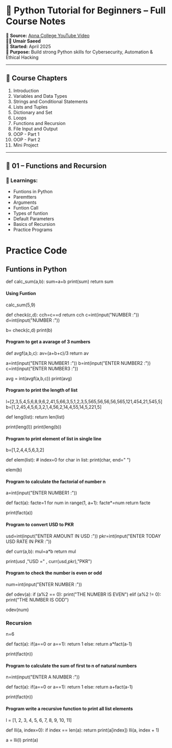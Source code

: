 # 🐍 Python Tutorial for Beginners – Full Course Notes

🎥 **Source:** [Apna College YouTube Video](https://www.youtube.com/watch?v=ERCMXc8x7mc&ab_channel=ApnaCollege)  
🧑‍💻 **Umair Saeed**  
📅 **Started:** April 2025  
📘 **Purpose:** Build strong Python skills for Cybersecurity, Automation & Ethical Hacking

---

## 📑 Course Chapters

1. Introduction
2. Variables and Data Types
3. Strings and Conditional Statements
4. Lists and Tuples
5. Dictionary and Set
6. Loops
7. Functions and Recursion
8. File Input and Output
9. OOP - Part 1
10. OOP - Part 2
11. Mini Project

---

## 🧠 01 – Functions and Recursion

### 🔑 Learnings:
- Funtions in Python
- Paremtters
- Arguments
- Funtion Call
- Types of funtion
- Default Parameters
- Basics of Recursion
- Practice Programs


# Practice Code


## Funtions in Python

def calc_sum(a,b):
    sum=a+b
    print(sum)
    return sum

#### Using Funtion 

calc_sum(5,9)

def check(c,d):
    cch=c==d
    return cch
c=int(input("NUMBER :"))
d=int(input("NUMBER :"))

b= check(c,d)
print(b)

#### Program to get a avarage of 3 numbers 

def avgf(a,b,c):
    av=(a+b+c)/3
    return av

a=int(input("ENTER NUMBER1 :"))
b=int(input("ENTER NUMBER2 :"))
c=int(input("ENTER NUMBER3 :"))

avg = int(avgf(a,b,c))
print(avg)

#### Program to print the length of list

l=[2,3,5,4,5,6,8,9,6,2,41,5,66,3,5,1,2,3,5,565,56,56,56,565,121,454,21,545,5]
b=[1,2,45,4,5,6,3,2,1,4,56,2,14,4,55,14,5,221,5]

def leng(list):
    return len(list)

print(leng(l))
print(leng(b))

#### Program to print element of list in single line 

b=[1,2,4,4,5,6,3,2]

def elem(list):
    # index=0
    for char in  list:
        print(char, end=" ")

elem(b)

#### Program to calculate the factorial of number n

a=int(input("ENTER NUMBER1 :"))

def fact(a):
    facte=1
    for num in range(1, a+1):
        facte*=num
    return facte

print(fact(a))    
    

#### Program to convert USD to PKR

usd=int(input("ENTER AMOUNT IN USD :"))
pkr=int(input("ENTER TODAY USD RATE IN PKR :"))

def curr(a,b):
    mul=a*b
    return mul

print(usd ,"USD =" , curr(usd,pkr),"PKR")


#### Program to check the number is even or odd
num=int(input("ENTER NUMBER :"))

def odev(a):
    if (a%2 == 0):
        print("THE NUMEBR IS EVEN")
    elif (a%2 != 0):
        print("THE NUMBER IS ODD")

odev(num)

### Recursion

n=6

def fact(a):
    if(a==0 or a==1):
        return 1
    else:
        return a*fact(a-1)

print(fact(n))


#### Program to calculate the sum of first to n of natural numbers 

n=int(input("ENTER A NUMBER :"))

def fact(a):
    if(a==0 or a==1):
        return 1
    else:
        return a+fact(a-1)

print(fact(n))


#### Program write a recursive  function to print all list elements

l = [1, 2, 3, 4, 5, 6, 7, 8, 9, 10, 11]

def lli(a, index=0):
    if index == len(a):
        return
    print(a[index])
    lli(a, index + 1)

a = lli(l)
print(a)
